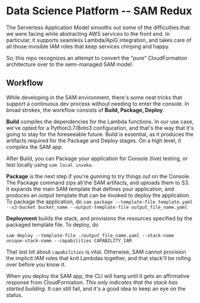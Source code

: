 # Data Science Platform -- SAM Redux 

The Serverless Application Model smooths out some of the difficulties that we were facing while abstracting AWS services to the front end. In particular, it supports seamless Lambda/ApiG integration, and takes care of all those invisible IAM roles that keep services chirping and happy. 

So, this repo recognizes an attempt to convert the "pure" CloudFormation architecture over to the semi-managed SAM model. 

## Workflow 

While developing in the SAM environment, there's some neat tricks that support a continuous dev process without needing to enter the console. 
In broad strokes, the workflow consists of **Build, Package, Deploy**. 

**Build** compiles the dependencies for the Lambda functions. In our use case, we've opted for a Python3.7/Boto3 configuration, and that's the way that it's going to stay for the foreseeable future. Build is essential, as it produces the artifacts required for the Package and Deploy stages. On a high level, it *compiles* the SAM app. 

After Build, you can Package your application for Console (live) testing, or test locally using `sam local invoke`. 

**Package** is the next step if you're gunning to try things out on the Console. The Package command zips all the SAM artifacts, and uploads them to S3. It expands the main SAM template that defines your application, and produces an output template that can be invoked to deploy the application. 
To package the application, do 
`sam package --template-file template.yaml --s3-bucket bucket_name --output-template-file output_file_name.yaml` 

**Deployment** builds the stack, and provisions the resources specified by the packaged template file. To deploy, do 

`sam deploy --template-file ./output_file_name.yaml --stack-name unique-stack-name --capabilities CAPABILITY_IAM`

That last bit about `capabilities` is vital. Otherwise, SAM cannot provision the implicit IAM roles that knit Lambdas together, and that stack'll be rolling over before you know it. 

When you deploy the SAM app, the CLI will hang until it gets an affirmative response from CloudFormation. *This only indicates that the stack has started building*. It can still fail, and it's a good idea to keep an eye on the status. 



